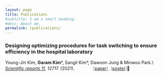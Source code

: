```yaml
---
layout: page
title: Publications
#subtitle: I am a smart heading.
#desc: About me.
permalink: /publications/
---
```



### Designing optimizing procedures for task switching to ensure efficiency in the hospital laboratory
Young-Jin Kim, __Garam Kim__\*, Sangil Kim\*, Dawoon Jung & Minwoo Park.\\
_[Scientific reports 11](https://www.nature.com/articles/s41598-021-92116-z), 12717._ (2021). <span style="color:grey"> 　　　　\[[paper](https://drive.google.com/file/d/1tDKB8-1XYarx08pPPTu9cclB1BGmimxZ/view?usp=sharing)\], \[[poster](https://drive.google.com/file/d/19dgoD53g2GM5YICSBB9epQtRK3Zv-pjF/view?usp=sharing)\]</span>
